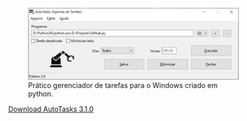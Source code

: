 <figure>
  <img src="AutoTasks.tif" alt="Autotasks">	
  <figcaption>Prático gerenciador de tarefas para o Windows criado em python.</figcaption>
</figure>
<p></p>
<a href="https://1drv.ms/u/s!AmuDDPyJTzcSn493DiFftudtP5u6YQ?e=GN7mp5">Download AutoTasks 3.1.0</a>
